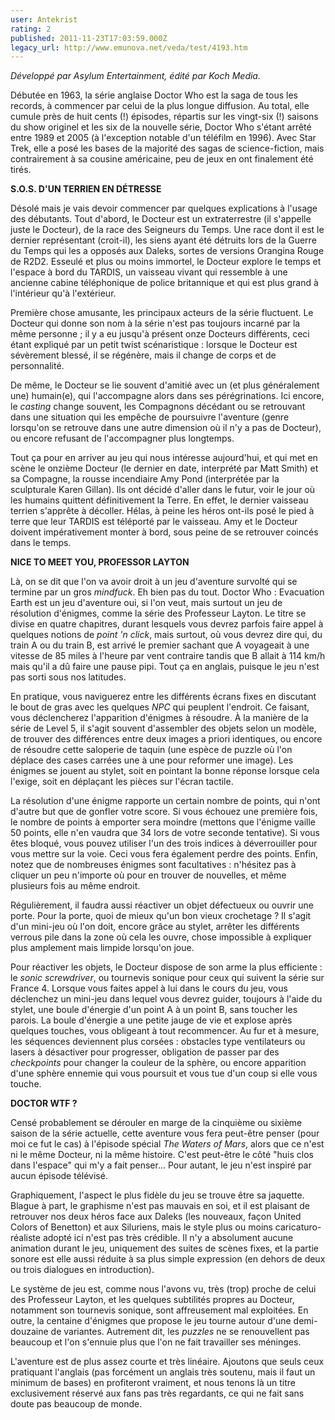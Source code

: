 ```yaml
---
user: Antekrist
rating: 2
published: 2011-11-23T17:03:59.000Z
legacy_url: http://www.emunova.net/veda/test/4193.htm
---
```

_Développé par Asylum Entertainment, édité par Koch Media._  

  

Débutée en 1963, la série anglaise Doctor Who est la saga de tous les records, à commencer par celui de la plus longue diffusion. Au total, elle cumule près de huit cents (!) épisodes, répartis sur les vingt-six (!) saisons du show originel et les six de la nouvelle série, Doctor Who s'étant arrêté entre 1989 et 2005 (à l'exception notable d'un téléfilm en 1996). Avec Star Trek, elle a posé les bases de la majorité des sagas de science-fiction, mais contrairement à sa cousine américaine, peu de jeux en ont finalement été tirés.  

  

**S.O.S. D'UN TERRIEN EN DÉTRESSE**  

Désolé mais je vais devoir commencer par quelques explications à l'usage des débutants. Tout d'abord, le Docteur est un extraterrestre (il s'appelle juste le Docteur), de la race des Seigneurs du Temps. Une race dont il est le dernier représentant (croit-il), les siens ayant été détruits lors de la Guerre du Temps qui les a opposés aux Daleks, sortes de versions Orangina Rouge de R2D2\. Esseulé et plus ou moins immortel, le Docteur explore le temps et l'espace à bord du TARDIS, un vaisseau vivant qui ressemble à une ancienne cabine téléphonique de police britannique et qui est plus grand à l'intérieur qu'à l'extérieur.  

Première chose amusante, les principaux acteurs de la série fluctuent. Le Docteur qui donne son nom à la série n'est pas toujours incarné par la même personne ; il y a eu jusqu'à présent onze Docteurs différents, ceci étant expliqué par un petit twist scénaristique : lorsque le Docteur est sévèrement blessé, il se régénère, mais il change de corps et de personnalité.  

De même, le Docteur se lie souvent d'amitié avec un (et plus généralement une) humain(e), qui l'accompagne alors dans ses pérégrinations. Ici encore, le _casting_ change souvent, les Compagnons décédant ou se retrouvant dans une situation qui les empêche de poursuivre l'aventure (genre lorsqu'on se retrouve dans une autre dimension où il n'y a pas de Docteur), ou encore refusant de l'accompagner plus longtemps.  

Tout ça pour en arriver au jeu qui nous intéresse aujourd'hui, et qui met en scène le onzième Docteur (le dernier en date, interprété par Matt Smith) et sa Compagne, la rousse incendiaire Amy Pond (interprétée par la sculpturale Karen Gillan). Ils ont décidé d'aller dans le futur, voir le jour où les humains quittent définitivement la Terre. En effet, le dernier vaisseau terrien s'apprête à décoller. Hélas, à peine les héros ont-ils posé le pied à terre que leur TARDIS est téléporté par le vaisseau. Amy et le Docteur doivent impérativement monter à bord, sous peine de se retrouver coincés dans le temps.  

  

**NICE TO MEET YOU, PROFESSOR LAYTON**  

Là, on se dit que l'on va avoir droit à un jeu d'aventure survolté qui se termine par un gros _mindfuck_. Eh bien pas du tout. Doctor Who : Evacuation Earth est un jeu d'aventure oui, si l'on veut, mais surtout un jeu de résolution d'énigmes, comme la série des Professeur Layton. Le titre se divise en quatre chapitres, durant lesquels vous devrez parfois faire appel à quelques notions de _point 'n click_, mais surtout, où vous devrez dire qui, du train A ou du train B, est arrivé le premier sachant que A voyageait à une vitesse de 85 miles à l'heure par vent contraire tandis que B allait à 114 km/h mais qu'il a dû faire une pause pipi. Tout ça en anglais, puisque le jeu n'est pas sorti sous nos latitudes.  

En pratique, vous naviguerez entre les différents écrans fixes en discutant le bout de gras avec les quelques _NPC_ qui peuplent l'endroit. Ce faisant, vous déclencherez l'apparition d'énigmes à résoudre. À la manière de la série de Level 5, il s'agit souvent d'assembler des objets selon un modèle, de trouver des différences entre deux images a priori identiques, ou encore de résoudre cette saloperie de taquin (une espèce de puzzle où l'on déplace des cases carrées une à une pour reformer une image). Les énigmes se jouent au stylet, soit en pointant la bonne réponse lorsque cela l'exige, soit en déplaçant les pièces sur l'écran tactile.  

La résolution d'une énigme rapporte un certain nombre de points, qui n'ont d'autre but que de gonfler votre score. Si vous échouez une première fois, le nombre de points à emporter sera moindre (mettons que l'énigme vaille 50 points, elle n'en vaudra que 34 lors de votre seconde tentative). Si vous êtes bloqué, vous pouvez utiliser l'un des trois indices à déverrouiller pour vous mettre sur la voie. Ceci vous fera également perdre des points. Enfin, notez que de nombreuses énigmes sont facultatives : n'hésitez pas à cliquer un peu n'importe où pour en trouver de nouvelles, et même plusieurs fois au même endroit.  

Régulièrement, il faudra aussi réactiver un objet défectueux ou ouvrir une porte. Pour la porte, quoi de mieux qu'un bon vieux crochetage ? Il s'agit d'un mini-jeu où l'on doit, encore grâce au stylet, arrêter les différents verrous pile dans la zone où cela les ouvre, chose impossible à expliquer plus amplement mais limpide lorsqu'on joue.  

Pour réactiver les objets, le Docteur dispose de son arme la plus efficiente : le _sonic screwdriver_, ou tournevis sonique pour ceux qui suivent la série sur France 4\. Lorsque vous faites appel à lui dans le cours du jeu, vous déclenchez un mini-jeu dans lequel vous devrez guider, toujours à l'aide du stylet, une boule d'énergie d'un point A à un point B, sans toucher les parois. La boule d'énergie a une petite jauge de vie et explose après quelques touches, vous obligeant à tout recommencer. Au fur et à mesure, les séquences deviennent plus corsées : obstacles type ventilateurs ou lasers à désactiver pour progresser, obligation de passer par des _checkpoints_ pour changer la couleur de la sphère, ou encore apparition d'une sphère ennemie qui vous poursuit et vous tue d'un coup si elle vous touche.  

  

**DOCTOR WTF ?**  

Censé probablement se dérouler en marge de la cinquième ou sixième saison de la série actuelle, cette aventure vous fera peut-être penser (pour moi ce fut le cas) à l'épisode spécial _The Waters of Mars_, alors que ce n'est ni le même Docteur, ni la même histoire. C'est peut-être le côté "huis clos dans l'espace" qui m'y a fait penser... Pour autant, le jeu n'est inspiré par aucun épisode télévisé.  

Graphiquement, l'aspect le plus fidèle du jeu se trouve être sa jaquette. Blague à part, le graphisme n'est pas mauvais en soi, et il est plaisant de retrouver nos deux héros face aux Daleks (les nouveaux, façon United Colors of Benetton) et aux Siluriens, mais le style plus ou moins caricaturo-réaliste adopté ici n'est pas très crédible. Il n'y a absolument aucune animation durant le jeu, uniquement des suites de scènes fixes, et la partie sonore est elle aussi réduite à sa plus simple expression (en dehors de deux ou trois dialogues en introduction).  

Le système de jeu est, comme nous l'avons vu, très (trop) proche de celui des Professeur Layton, et les quelques subtilités propres au Docteur, notamment son tournevis sonique, sont affreusement mal exploitées. En outre, la centaine d'énigmes que propose le jeu tourne autour d'une demi-douzaine de variantes. Autrement dit, les _puzzles_ ne se renouvellent pas beaucoup et l'on s'ennuie plus que l'on ne fait travailler ses méninges.  

L'aventure est de plus assez courte et très linéaire. Ajoutons que seuls ceux pratiquant l'anglais (pas forcément un anglais très soutenu, mais il faut un minimum de bases) en profiteront vraiment, et nous tenons là un titre exclusivement réservé aux fans pas très regardants, ce qui ne fait sans doute pas beaucoup de monde.